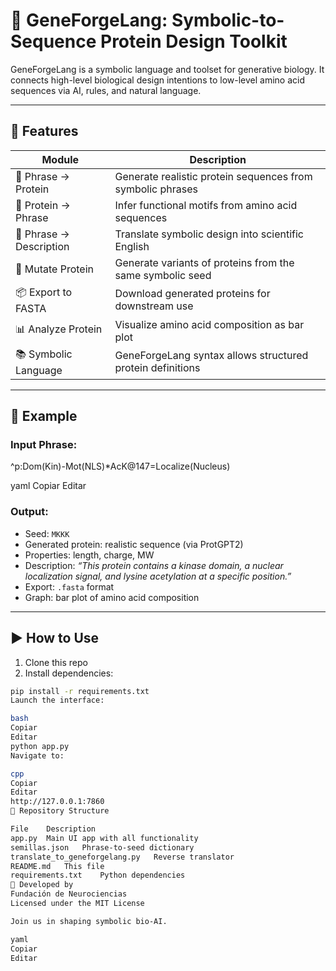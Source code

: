 # 🧬 GeneForgeLang: Symbolic-to-Sequence Protein Design Toolkit

GeneForgeLang is a symbolic language and toolset for generative biology. It connects high-level biological design intentions to low-level amino acid sequences via AI, rules, and natural language.

---

## 🚀 Features

| Module                      | Description |
|----------------------------|-------------|
| 🧠 Phrase → Protein         | Generate realistic protein sequences from symbolic phrases |
| 🧪 Protein → Phrase         | Infer functional motifs from amino acid sequences |
| 📖 Phrase → Description     | Translate symbolic design into scientific English |
| 🧬 Mutate Protein           | Generate variants of proteins from the same symbolic seed |
| 📦 Export to FASTA          | Download generated proteins for downstream use |
| 📊 Analyze Protein          | Visualize amino acid composition as bar plot |
| 📚 Symbolic Language        | GeneForgeLang syntax allows structured protein definitions |

---

## 🧪 Example

### Input Phrase:
^p:Dom(Kin)-Mot(NLS)*AcK@147=Localize(Nucleus)

yaml
Copiar
Editar

### Output:
- Seed: `MKKK`
- Generated protein: realistic sequence (via ProtGPT2)
- Properties: length, charge, MW
- Description: *“This protein contains a kinase domain, a nuclear localization signal, and lysine acetylation at a specific position.”*
- Export: `.fasta` format
- Graph: bar plot of amino acid composition

---

## ▶️ How to Use

1. Clone this repo
2. Install dependencies:
```bash
pip install -r requirements.txt
Launch the interface:

bash
Copiar
Editar
python app.py
Navigate to:

cpp
Copiar
Editar
http://127.0.0.1:7860
📁 Repository Structure

File	Description
app.py	Main UI app with all functionality
semillas.json	Phrase-to-seed dictionary
translate_to_geneforgelang.py	Reverse translator
README.md	This file
requirements.txt	Python dependencies
🧠 Developed by
Fundación de Neurociencias
Licensed under the MIT License

Join us in shaping symbolic bio-AI.

yaml
Copiar
Editar

